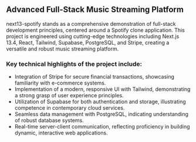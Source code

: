 ## Advanced Full-Stack Music Streaming Platform

next13-spotify stands as a comprehensive demonstration of full-stack development principles, centered around a Spotify clone application. This project is engineered using cutting-edge technologies including Next.js 13.4, React, Tailwind, Supabase, PostgreSQL, and Stripe, creating a versatile and robust music streaming platform.

### Key technical highlights of the project include:

- Integration of Stripe for secure financial transactions, showcasing familiarity with e-commerce systems.
- Implementation of a modern, responsive UI with Tailwind, demonstrating a strong grasp of user experience principles.
- Utilization of Supabase for both authentication and storage, illustrating competence in contemporary cloud services.
- Seamless data management with PostgreSQL, indicating understanding of robust database systems.
- Real-time server-client communication, reflecting proficiency in building dynamic, interactive web applications.
